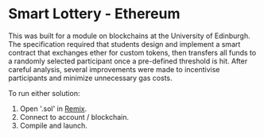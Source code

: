 # Smart Lottery - Ethereum

This was built for a module on blockchains at the University of Edinburgh. The specification required that students design and implement a smart contract that exchanges ether for custom tokens, then transfers all funds to a randomly selected participant once a pre-defined threshold is hit. After careful analysis, several improvements were made to incentivise participants and minimize unnecessary gas costs.

To run either solution:
1. Open '.sol' in [Remix](https://remix.ethereum.org/).
2. Connect to account / blockchain.
3. Compile and launch.

